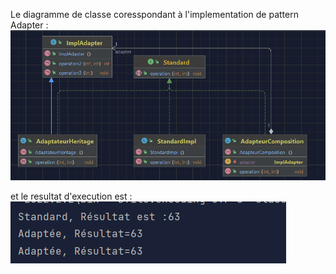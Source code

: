 Le diagramme de classe coresspondant à l'implementation de pattern Adapter :
![Alt text](image.png)

et le resultat d'execution est : <br/>
![Alt text](image-1.png)